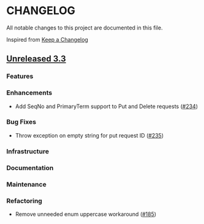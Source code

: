 # CHANGELOG
All notable changes to this project are documented in this file.

Inspired from [Keep a Changelog](https://keepachangelog.com/en/1.1.0/)

## [Unreleased 3.3](https://github.com/opensearch-project/opensearch-remote-metadata-sdk/compare/3.2...HEAD)
### Features
### Enhancements
- Add SeqNo and PrimaryTerm support to Put and Delete requests ([#234](https://github.com/opensearch-project/opensearch-remote-metadata-sdk/pull/234))

### Bug Fixes
- Throw exception on empty string for put request ID ([#235](https://github.com/opensearch-project/opensearch-remote-metadata-sdk/pull/235))

### Infrastructure
### Documentation
### Maintenance
### Refactoring
- Remove unneeded enum uppercase workaround ([#185](https://github.com/opensearch-project/opensearch-remote-metadata-sdk/pull/185))

